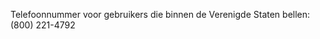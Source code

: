 Telefoonnummer voor gebruikers die binnen de Verenigde Staten bellen: (800) 221-4792

<!--HONumber=Jun16_HO4-->


